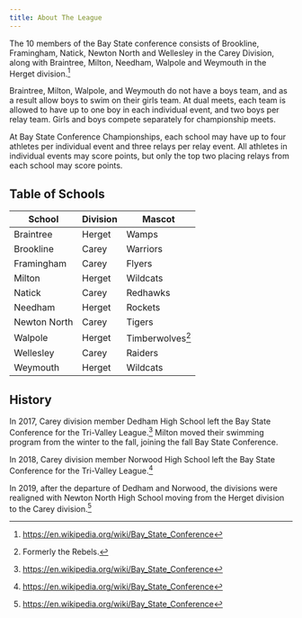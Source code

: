 ```yaml
---
title: About The League
---
```


The 10 members of the Bay State conference consists of Brookline, Framingham, Natick, Newton North and Wellesley in the Carey Division, along with Braintree, Milton, Needham, Walpole and Weymouth in the Herget division.[^1]

Braintree, Milton, Walpole, and Weymouth do not have a boys team, and as a result allow boys to swim on their girls team.
At dual meets, each team is allowed to have up to one boy in each individual event, and two boys per relay team.
Girls and boys compete separately for championship meets.

At Bay State Conference Championships, each school may have up to four athletes per individual event and three relays per relay event.
All athletes in individual events may score points, but only the top two placing relays from each school may score points.

## Table of Schools

| School       | Division | Mascot           |
|--------------|----------|------------------|
| Braintree    | Herget   | Wamps            |
| Brookline    | Carey    | Warriors         |
| Framingham   | Carey    | Flyers           |
| Milton       | Herget   | Wildcats         |
| Natick       | Carey    | Redhawks         |
| Needham      | Herget   | Rockets          |
| Newton North | Carey    | Tigers           |
| Walpole      | Herget   | Timberwolves[^2] |
| Wellesley    | Carey    | Raiders          |
| Weymouth     | Herget   | Wildcats         |

## History

In 2017, Carey division member Dedham High School left the Bay State Conference for the Tri-Valley League.[^1]
Milton moved their swimming program from the winter to the fall, joining the fall Bay State Conference.

In 2018, Carey division member Norwood High School left the Bay State Conference for the Tri-Valley League.[^1]

In 2019, after the departure of Dedham and Norwood, the divisions were realigned with Newton North High School moving from the Herget division to the Carey division.[^1]

[^1]: <https://en.wikipedia.org/wiki/Bay_State_Conference>
[^2]: Formerly the Rebels.
